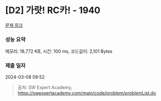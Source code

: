 # [D2] 가랏! RC카! - 1940 

[문제 링크](https://swexpertacademy.com/main/code/problem/problemDetail.do?contestProbId=AV5PjMgaALgDFAUq) 

### 성능 요약

메모리: 18,772 KB, 시간: 100 ms, 코드길이: 2,101 Bytes

### 제출 일자

2024-03-08 09:52



> 출처: SW Expert Academy, https://swexpertacademy.com/main/code/problem/problemList.do